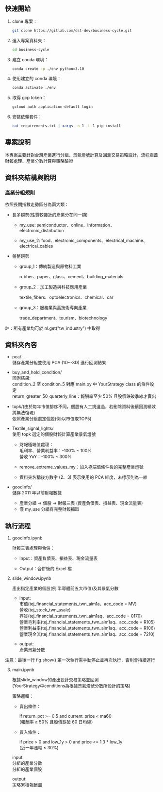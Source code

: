 ## 快速開始

1. clone 專案：
   ```bash
   git clone https://gitlab.com/dst-dev/business-cycle.git
   ```
2. 進入專案資料夾：
   ```bash
   cd business-cycle
   ```
3. 建立 conda 環境：
   ```bash
   conda create -p ./env python=3.10
   ```
4. 使用建立的 conda 環境：
   ```bash
   conda activate ./env
   ```
5. 取得 gcp token：
   ```bash
   gcloud auth application-default login
   ```
6. 安裝依賴套件：
   ```bash
   cat requirements.txt | xargs -n 1 -L 1 pip install
   ```

## 專案說明

本專案主要針對台灣產業進行分組、景氣燈號計算及回測交易策略設計，流程涵蓋財報處理、產業分數計算與策略驗證


## 資料夾結構與說明
### 產業分組規則

依照長期指數走勢區分為兩大類：

- 長多趨勢(性質較接近的產業分在同一類)

  - my_use: semiconductor、online、information、electronic_distribution

  - my_use_2: food、electronic_components、electrical_machine、electrical_cables

- 盤整趨勢

  - group_1：傳統製造與原物料工業

      rubber、paper、glass、cement、building_materials

  - group_2：加工製造與科技應用產業

      textile_fibers、optoelectronics、chemical、car

  - group_3：服務業與高技術導向產業

      trade_department、tourism、biotechnology

註：所有產業均可於 nl.get("tw_industry") 中取得

## 資料夾內容

- pca/  
儲存產業分組並使用 PCA (1D～3D) 進行回測結果

- buy_and_hold_condition/  
回測結果:  
condition_2 至 condition_5 對應 main.py 中 YourStrategy class 的條件設定  
return_greater_50_quarterly_line：報酬率至少 50% 且股價跌破季線才賣出

- topk/(由於每年市值排序不同，個股有人工挑選過，若刪除資料後續回測績效將無法復現)  
依照產業分組選定個股(例:以市值取TOP5)  

- Textile_signal_lights/  
使用 topk 選定的個股財報計算產業景氣燈號  

   - 財報極端值處理：  
      毛利率、營業利益率：-100% ~ 100%  
      營收 YoY：-100% ~ 300%

   - remove_extreme_values_my：加入極端值條件後的完整產業燈號
   
   - 資料夾名稱後方數字 (2、3) 表示使用的 PCA 維度，未標示則為一維

- goodinfo/  
儲存 2011 年以前財報數據
   - 產業分組 → 個股 → 財報三表 (資產負債表、損益表、現金流量表)
   - 僅 my_use 分組有完整財報抓取

## 執行流程

1. goodinfo.ipynb

   財報三表處理與合併：

      - Input：資產負債表、損益表、現金流量表

      - Output：合併後的 Excel 檔

2. slide_window.ipynb

   產出指定產業的個股(例:半導體前五大市值)及其景氣分數

   - input:  
      市值(tej_financial_statements_twn_aim1a、acc_code = MV)  
      營收(tej_stock_twn_asale)  
      存貨(tej_financial_statements_twn_aim1aq、acc_code = 0170)  
      營業毛利率(tej_financial_statements_twn_aim1aq、acc_code = R105)  
      營業利益率(tej_financial_statements_twn_aim1aq、acc_code = R106)  
      營業現金流(tej_financial_statements_twn_aim1aq、acc_code = 7210)

   - output:  
      產業景氣分數

注意：最後一行 fig.show() 第一次執行需手動停止並再次執行，否則會持續運行

3. main.ipynb

   根據slide_window的產出設計交易策略並回測  
   (YourStrategy中conditions為根據景氣燈號分數所設計的策略)

   策略邏輯：

      - 賣出條件：

         if return_pct >= 0.5 and current_price < ma60  
         (報酬率 ≥ 50% 且股價跌破 60 日均線)

      - 買入條件：

         if price > 0 and low_1y > 0 and price <= 1.3 * low_1y  
         (近一年漲幅 ≤ 30%)

   input:  
      分組的產業分數  
      分組的產業個股

   output:  
      策略累積報酬圖

